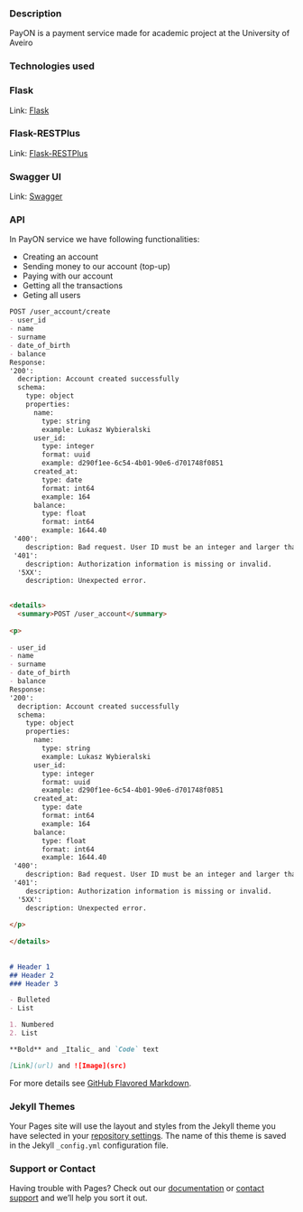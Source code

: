 ### Description
PayON is a payment service made for academic project at the University of Aveiro

### Technologies used

### Flask
<p>Link: <a href="https://palletsprojects.com/p/flask/
" class="issue-link" title="This is a simple issue">Flask</a> </p>

### Flask-RESTPlus
<p>Link: <a href="https://flask-restplus.readthedocs.io/en/stable/
" class="issue-link" title="This is a simple issue">Flask-RESTPlus</a> </p>

### Swagger UI
<p>Link: <a href="https://swagger.io
" class="issue-link" title="This is a simple issue">Swagger</a> </p>

### API

In PayON service we have following functionalities:
- Creating an account
- Sending money to our account (top-up)
- Paying with our account
- Getting all the transactions
- Geting all users

```markdown
POST /user_account/create
- user_id
- name
- surname
- date_of_birth
- balance
Response:
'200':
  decription: Account created successfully
  schema:
    type: object
    properties:
      name:
        type: string
        example: Lukasz Wybieralski
      user_id:
        type: integer
        format: uuid
        example: d290f1ee-6c54-4b01-90e6-d701748f0851
      created_at:
        type: date
        format: int64
        example: 164
      balance:
        type: float
        format: int64
        example: 1644.40
 '400':
    description: Bad request. User ID must be an integer and larger than 0.
 '401':
    description: Authorization information is missing or invalid.
  '5XX':
    description: Unexpected error.
    

<details>
  <summary>POST /user_account</summary>
  
<p>
  
- user_id
- name
- surname
- date_of_birth
- balance
Response:
'200':
  decription: Account created successfully
  schema:
    type: object
    properties:
      name:
        type: string
        example: Lukasz Wybieralski
      user_id:
        type: integer
        format: uuid
        example: d290f1ee-6c54-4b01-90e6-d701748f0851
      created_at:
        type: date
        format: int64
        example: 164
      balance:
        type: float
        format: int64
        example: 1644.40
 '400':
    description: Bad request. User ID must be an integer and larger than 0.
 '401':
    description: Authorization information is missing or invalid.
  '5XX':
    description: Unexpected error.
  
</p>
  
</details>
    
    
# Header 1
## Header 2
### Header 3

- Bulleted
- List

1. Numbered
2. List

**Bold** and _Italic_ and `Code` text

[Link](url) and ![Image](src)
```

For more details see [GitHub Flavored Markdown](https://guides.github.com/features/mastering-markdown/).

### Jekyll Themes

Your Pages site will use the layout and styles from the Jekyll theme you have selected in your [repository settings](https://github.com/wybieralski/PayON/settings). The name of this theme is saved in the Jekyll `_config.yml` configuration file.

### Support or Contact

Having trouble with Pages? Check out our [documentation](https://help.github.com/categories/github-pages-basics/) or [contact support](https://github.com/contact) and we’ll help you sort it out.
